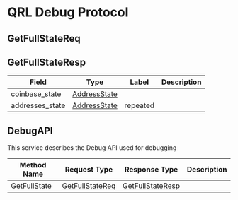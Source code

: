 # QRL Debug Protocol



## GetFullStateReq





## GetFullStateResp



| Field | Type | Label | Description |
| ----- | ---- | ----- | ----------- |
| coinbase_state | [AddressState](#addressstate) |  |  |
| addresses_state | [AddressState](#addressstate) | repeated |  |


## DebugAPI



This service describes the Debug API used for debugging

| Method Name | Request Type | Response Type | Description |
| ----------- | ------------ | ------------- | ------------|
| GetFullState | [GetFullStateReq](#getfullstatereq) | [GetFullStateResp](#getfullstatereq) |  |
